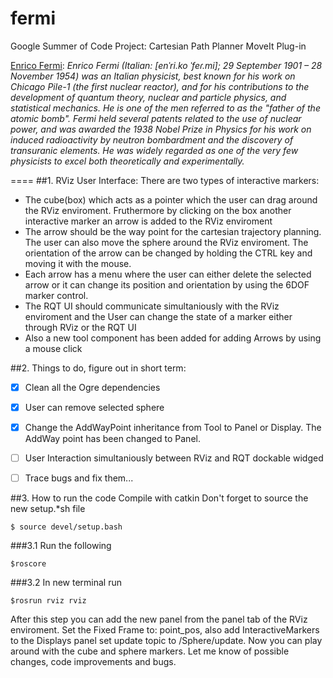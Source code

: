 fermi
=====

Google Summer of Code Project: Cartesian Path Planner MoveIt Plug-in

[Enrico Fermi](http://en.wikipedia.org/wiki/Enrico_Fermi): _Enrico Fermi (Italian: [enˈri.ko ˈfeɾ.mi]; 29 September 1901 – 28 November 1954) was an Italian physicist, best known for his work on Chicago Pile-1 (the first nuclear reactor), and for his contributions to the development of quantum theory, nuclear and particle physics, and statistical mechanics. He is one of the men referred to as the "father of the atomic bomb". Fermi held several patents related to the use of nuclear power, and was awarded the 1938 Nobel Prize in Physics for his work on induced radioactivity by neutron bombardment and the discovery of transuranic elements. He was widely regarded as one of the very few physicists to excel both theoretically and experimentally._

====
##1. RViz User Interface:
There are two types of interactive markers:
  - The cube(box) which acts as a pointer which the user can drag around the RViz enviroment. Fruthermore by clicking on the box another interactive marker an arrow is added to the RViz enviroment
  - The arrow should be the way point for the cartesian trajectory planning. The user can also move the sphere around the RViz enviroment. The orientation of the arrow can be changed by holding the CTRL key and moving it with the mouse.
  - Each arrow has a menu where the user can either delete the selected arrow or it can change its position and orientation by using the 6DOF marker control.
  - The RQT UI should communicate simultaniously with the RViz enviroment and the User can change the state of a marker either through RViz or the RQT UI 
  - Also a new tool component has been added for adding Arrows by using a mouse click

##2. Things to do, figure out in short term:
   - [x] Clean all the Ogre dependencies
   - [x] User can remove selected sphere
   - [x] Change the AddWayPoint inheritance from Tool to Panel or Display. The AddWay point has been changed to Panel.
   - [ ] User Interaction simultaniously between RViz and RQT dockable widged
   - [ ] Trace bugs and fix them...


##3. How to run the code
Compile with catkin
Don't forget to source the new setup.*sh file

```
$ source devel/setup.bash
```

###3.1 Run the following
```
$roscore
```
###3.2 In new terminal run
```
$rosrun rviz rviz
```

After this step you can add the new panel from the panel tab of the RViz enviroment. Set the Fixed Frame to: point_pos, also add InteractiveMarkers to the Displays panel set update topic to /Sphere/update. Now you can play around with the cube and sphere markers.
Let me know of possible changes, code improvements and bugs.
